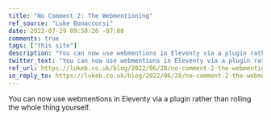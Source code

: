 ```yaml
---
title: "No Comment 2: The Webmentioning"
ref_source: "Luke Bonaccorsi"
date: 2022-07-29 09:50:26 -07:00
comments: true
tags: ["this site"]
description: "You can now use webmentions in Eleventy via a plugin rather than rolling the whole thing yourself."
twitter_text: "You can now use webmentions in Eleventy via a plugin rather than rolling the whole thing yourself."
ref_url: https://lukeb.co.uk/blog/2022/06/28/no-comment-2-the-webmentioning/
in_reply_to: https://lukeb.co.uk/blog/2022/06/28/no-comment-2-the-webmentioning/
---
```


You can now use webmentions in Eleventy via a plugin rather than rolling the whole thing yourself.